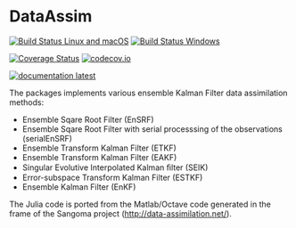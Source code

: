 # DataAssim

[![Build Status Linux and macOS](https://travis-ci.org/Alexander-Barth/DataAssim.jl.svg?branch=master)](https://travis-ci.org/Alexander-Barth/DataAssim.jl)
[![Build Status Windows](https://ci.appveyor.com/api/projects/status/github/Alexander-Barth/DataAssim.jl?branch=master&svg=true)](https://ci.appveyor.com/project/Alexander-Barth/dataassim-jl)

[![Coverage Status](https://coveralls.io/repos/Alexander-Barth/DataAssim.jl/badge.svg?branch=master&service=github)](https://coveralls.io/github/Alexander-Barth/DataAssim.jl?branch=master)
[![codecov.io](http://codecov.io/github/Alexander-Barth/DataAssim.jl/coverage.svg?branch=master)](http://codecov.io/github/Alexander-Barth/DataAssim.jl?branch=master)

<!--[![documentation stable](https://img.shields.io/badge/docs-stable-blue.svg)](https://alexander-barth.github.io/DataAssim.jl/stable/)-->
[![documentation latest](https://img.shields.io/badge/docs-latest-blue.svg)](https://alexander-barth.github.io/DataAssim.jl/latest/)


The packages implements various ensemble Kalman Filter data assimilation methods:

* Ensemble Sqare Root Filter (EnSRF)
* Ensemble Sqare Root Filter with serial processsing of the observations (serialEnSRF)
* Ensemble Transform Kalman Filter (ETKF)
* Ensemble Transform Kalman Filter (EAKF)
* Singular Evolutive Interpolated Kalman ﬁlter (SEIK)
* Error-subspace Transform Kalman Filter (ESTKF)
* Ensemble Kalman Filter (EnKF)

The Julia code is ported from the Matlab/Octave code generated in the frame of the Sangoma project (http://data-assimilation.net/).
